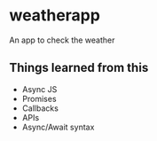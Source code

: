 # weatherapp
An app to check the weather

## Things learned from this
- Async JS
- Promises
- Callbacks
- APIs
- Async/Await syntax
